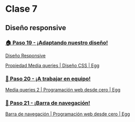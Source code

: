 # Clase 7

## Diseño responsive

### [🏠 Paso 19 - ¡Adaptando nuestro diseño!](./🏠%20Paso%2019%20-%20¡Adaptando%20nuestro%20diseño!.pdf)

[Diseño Responsive](./Diseño%20Responsive.pdf)

[Propiedad Media queries | Diseño CSS | Egg](https://youtu.be/TBipiJFQeLk)

### [👣 Paso 20 - ¡A trabajar en equipo!](./👣%20Paso%2020%20-%20¡A%20trabajar%20en%20equipo!.pdf)

[Media queries 2 | Programación web desde cero | Egg](https://youtu.be/MNJY-8OPLX8)

### [👣 Paso 21 - ¡Barra de navegación!](./👣%20Paso%2021%20-%20¡Barra%20de%20navegación!.pdf)

[Barra de navegación | Programación web desde cero | Egg](https://youtu.be/dzD1em8xO6s)

